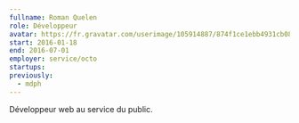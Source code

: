 ```yaml
---
fullname: Roman Quelen
role: Développeur
avatar: https://fr.gravatar.com/userimage/105914887/874f1ce1ebb4931cb08f46401b45a533.jpg?size=512
start: 2016-01-18
end: 2016-07-01
employer: service/octo
startups:
previously:
  - mdph
---
```


Développeur web au service du public.
